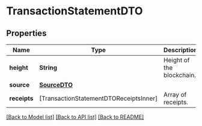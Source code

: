 # TransactionStatementDTO

## Properties
Name | Type | Description | Notes
------------ | ------------- | ------------- | -------------
**height** | **String** | Height of the blockchain. | 
**source** | [**SourceDTO**](SourceDTO.md) |  | 
**receipts** | [TransactionStatementDTOReceiptsInner] | Array of receipts. | 

[[Back to Model list]](../README.md#documentation-for-models) [[Back to API list]](../README.md#documentation-for-api-endpoints) [[Back to README]](../README.md)


